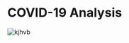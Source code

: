 # COVID-19 Analysis
![kjhvb](https://user-images.githubusercontent.com/36813849/205482406-00a0bc15-6b6e-4d9d-a278-d62567b29caa.jpg)
